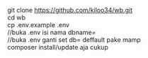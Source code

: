 git clone https://github.com/kiloo34/wb.git<br>
cd wb<br>
cp .env.example .env <br>
//buka .env isi nama dbname= <br>
//buka .env ganti set db= deffault pake mamp <br>
composer install/update aja cukup <br>
